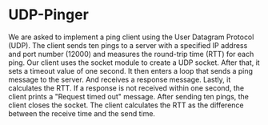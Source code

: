 # UDP-Pinger
We are asked to implement a ping client using the User Datagram Protocol (UDP). The
client sends ten pings to a server with a specified IP address and port number (12000) and
measures the round-trip time (RTT) for each ping. Our client uses the socket module to create a
UDP socket. After that, it sets a timeout value of one second. It then enters a loop that sends a
ping message to the server. And receives a response message. Lastly, it calculates the RTT. If
a response is not received within one second, the client prints a "Request timed out" message.
After sending ten pings, the client closes the socket. The client calculates the RTT as the
difference between the receive time and the send time.
